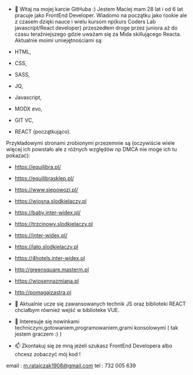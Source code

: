 - 👋 Witaj na mojej karcie GitHuba :)
Jestem Maciej mam 28 lat i od 6 lat pracuje jako FrontEnd Developer. 
Wiadomo na początku jako rookie ale z czasem dzięki nauce i wielu kursom np(kurs Coders Lab javascript/React developer) przeszedłem 
droge przez juniora aż do czasu teraźniejszego gdzie uważam się za Mida skillującego Reacta.
Aktualnie moimi umiejętnościami są:

- HTML,
- CSS,
- SASS,
- JQ,
- Javascript,
- MODX evo,
- GIT VC,
- REACT (początkująco).

Przykładowymi stronami zrobionymi przezemnie są (oczywiście wiele więcej ich powstało ale z różnych względów np DMCA nie moge ich tu pokazać):

- https://equilibra.pl/
- https://equilibrasklep.pl/
- https://www.siepowozi.pl/
- https://wiosna.slodkielaczy.pl
- https://baby.inter-widex.pl/
- https://trzcinowy.slodkielaczy.pl
- https://inter-widex.pl/
- https://lato.slodkielaczy.pl
- https://4hotels.inter-widex.pl
- http://greensquare.masterm.pl
- https://wiosennazmiana.pl
- http://pomagajzastra.pl

- 🌱 Aktualnie ucze się zawansowanych technik JS oraz biblioteki REACT chciałbym również wejść w biblioteke VUE.

- 👀 Interesuje się nowinkami techniczyni,gotowaniem,programowaniem,grami konsolowymi ( tak jestem graczem :) )

- 📫 Zkontakuj się ze mną jeżeli szukasz FrontEnd Developera albo chcesz zobaczyć mój kod !

email : m.ratajczak1908@gmail.com
tel : 732 005 639


<!---
raid1908/raid1908 is a ✨ special ✨ repository because its `README.md` (this file) appears on your GitHub profile.
You can click the Preview link to take a look at your changes.
--->
